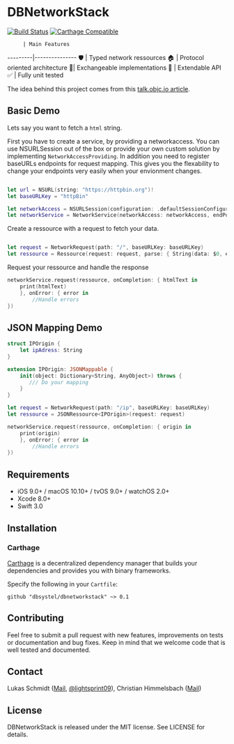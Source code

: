 # DBNetworkStack

[![Build Status](https://travis-ci.com/lightsprint09/DBNetworkStack.svg?token=DoSuqFLfFsZgTxGUxHry&branch=develop)](https://travis-ci.com/lightsprint09/DBNetworkStack)
[![Carthage Compatible](https://img.shields.io/badge/Carthage-compatible-4BC51D.svg?style=flat)](https://github.com/Carthage/Carthage) 

         | Main Features
---------|---------------
🛡 | Typed network ressources
&#127968; | Protocol oriented architecture
🔀| Exchangeable implementations
🚄 | Extendable API
&#9989; | Fully unit tested

The idea behind this project comes from this [talk.objc.io article](https://talk.objc.io/episodes/S01E01-networking).

## Basic Demo
Lets say you want to fetch a ``html`` string.

First you have to create a service, by providing a networkaccess. You can use NSURLSession out of the box or provide your own custom solution by implementing  ```NetworkAccessProviding```. In addition you need to register baseURLs endpoints for request mapping. This gives you the flexability to change your endpoints very easily when your envionment changes.

```swift

let url = NSURL(string: "https://httpbin.org")!
let baseURLKey = "httpBin"

let networkAccess = NSURLSession(configuration: .defaultSessionConfiguration())
let networkService = NetworkService(networkAccess: networkAccess, endPoints: [baseURLKey: url])

```

Create a ressource with a request to fetch your data.

```swift

let request = NetworkRequest(path: "/", baseURLKey: baseURLKey)
let ressource = Ressource(request: request, parse: { String(data: $0, encoding: NSUTF8StringEncoding) })

```
Request your ressource and handle the response
```swift
networkService.request(ressource, onCompletion: { htmlText in
    print(htmlText)
    }, onError: { error in
        //Handle errors
})

```

## JSON Mapping Demo
```swift
struct IPOrigin {
    let ipAdress: String
}

extension IPOrigin: JSONMappable {
    init(object: Dictionary<String, AnyObject>) throws {
       /// Do your mapping
    }
}

let request = NetworkRequest(path: "/ip", baseURLKey: baseURLKey)
let ressource = JSONRessource<IPOrigin>(request: request)

networkService.request(ressource, onCompletion: { origin in
    print(origin)
    }, onError: { error in
        //Handle errors
})
```

## Requirements

- iOS 9.0+ / macOS 10.10+ / tvOS 9.0+ / watchOS 2.0+
- Xcode 8.0+
- Swift 3.0

## Installation

### Carthage

[Carthage](https://github.com/Carthage/Carthage) is a decentralized dependency manager that builds your dependencies and provides you with binary frameworks.

Specify the following in your `Cartfile`:

```ogdl
github "dbsystel/dbnetworkstack" ~> 0.1
```
## Contributing
Feel free to submit a pull request with new features, improvements on tests or documentation and bug fixes. Keep in mind that we welcome code that is well tested and documented.

## Contact
Lukas Schmidt ([Mail](mailto:lukas.la.schmidt@deutschebahn.com), [@lightsprint09](https://twitter.com/lightsprint09)), 
Christian Himmelsbach ([Mail](mailto:christian.himmelsbach@deutschebahn.com))

## License
DBNetworkStack is released under the MIT license. See LICENSE for details.
